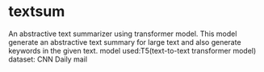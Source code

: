 # textsum
An abstractive text summarizer using transformer model.
This model generate an abstractive text summary for large text and also generate keywords in the given text.
model used:T5(text-to-text transformer model)
dataset: CNN Daily mail

